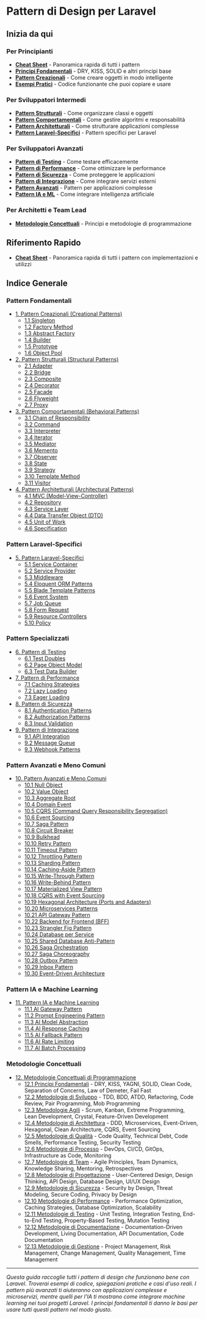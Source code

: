 # Pattern di Design per Laravel

## Inizia da qui

### Per Principianti
- [**Cheat Sheet**](CHEAT-SHEET.md) - Panoramica rapida di tutti i pattern
- [**Principi Fondamentali**](12-pattern-metodologie-concettuali/README.md) - DRY, KISS, SOLID e altri principi base
- [**Pattern Creazionali**](01-pattern-creazionali/README.md) - Come creare oggetti in modo intelligente
- [**Esempi Pratici**](ESEMPI-INDEX.md) - Codice funzionante che puoi copiare e usare

### Per Sviluppatori Intermedi
- [**Pattern Strutturali**](02-pattern-strutturali/) - Come organizzare classi e oggetti
- [**Pattern Comportamentali**](03-pattern-comportamentali/) - Come gestire algoritmi e responsabilità
- [**Pattern Architetturali**](04-pattern-architetturali/) - Come strutturare applicazioni complesse
- [**Pattern Laravel-Specifici**](05-pattern-laravel-specifici/) - Pattern specifici per Laravel

### Per Sviluppatori Avanzati
- [**Pattern di Testing**](06-pattern-testing/) - Come testare efficacemente
- [**Pattern di Performance**](07-pattern-performance/) - Come ottimizzare le performance
- [**Pattern di Sicurezza**](08-pattern-sicurezza/) - Come proteggere le applicazioni
- [**Pattern di Integrazione**](09-pattern-integrazione/) - Come integrare servizi esterni
- [**Pattern Avanzati**](10-pattern-avanzati/) - Pattern per applicazioni complesse
- [**Pattern IA e ML**](11-pattern-ia-ml/) - Come integrare intelligenza artificiale

### Per Architetti e Team Lead
- [**Metodologie Concettuali**](12-pattern-metodologie-concettuali/README.md) - Principi e metodologie di programmazione

## Riferimento Rapido
- [**Cheat Sheet**](CHEAT-SHEET.md) - Panoramica rapida di tutti i pattern con implementazioni e utilizzi

## Indice Generale

### Pattern Fondamentali
- [1. Pattern Creazionali (Creational Patterns)](01-pattern-creazionali/README.md)
  - [1.1 Singleton](01-pattern-creazionali/01-singleton/singleton-pattern.md)
  - [1.2 Factory Method](01-pattern-creazionali/02-factory-method/factory-method-pattern.md)
  - [1.3 Abstract Factory](01-pattern-creazionali/03-abstract-factory/abstract-factory-pattern.md)
  - [1.4 Builder](01-pattern-creazionali/04-builder/builder-pattern.md)
  - [1.5 Prototype](01-pattern-creazionali/05-prototype/prototype-pattern.md)
  - [1.6 Object Pool](01-pattern-creazionali/06-object-pool/object-pool-pattern.md)
- [2. Pattern Strutturali (Structural Patterns)](02-pattern-strutturali/)
  - [2.1 Adapter](02-pattern-strutturali/01-adapter/)
  - [2.2 Bridge](02-pattern-strutturali/02-bridge/)
  - [2.3 Composite](02-pattern-strutturali/03-composite/)
  - [2.4 Decorator](02-pattern-strutturali/04-decorator/)
  - [2.5 Facade](02-pattern-strutturali/05-facade/)
  - [2.6 Flyweight](02-pattern-strutturali/06-flyweight/)
  - [2.7 Proxy](02-pattern-strutturali/07-proxy/)
- [3. Pattern Comportamentali (Behavioral Patterns)](03-pattern-comportamentali/)
  - [3.1 Chain of Responsibility](03-pattern-comportamentali/01-chain-of-responsibility/)
  - [3.2 Command](03-pattern-comportamentali/02-command/)
  - [3.3 Interpreter](03-pattern-comportamentali/03-interpreter/)
  - [3.4 Iterator](03-pattern-comportamentali/04-iterator/)
  - [3.5 Mediator](03-pattern-comportamentali/05-mediator/)
  - [3.6 Memento](03-pattern-comportamentali/06-memento/)
  - [3.7 Observer](03-pattern-comportamentali/07-observer/)
  - [3.8 State](03-pattern-comportamentali/08-state/)
  - [3.9 Strategy](03-pattern-comportamentali/09-strategy/)
  - [3.10 Template Method](03-pattern-comportamentali/10-template-method/)
  - [3.11 Visitor](03-pattern-comportamentali/11-visitor/)
- [4. Pattern Architetturali (Architectural Patterns)](04-pattern-architetturali/)
  - [4.1 MVC (Model-View-Controller)](04-pattern-architetturali/01-mvc/)
  - [4.2 Repository](04-pattern-architetturali/02-repository/)
  - [4.3 Service Layer](04-pattern-architetturali/03-service-layer/)
  - [4.4 Data Transfer Object (DTO)](04-pattern-architetturali/04-dto/)
  - [4.5 Unit of Work](04-pattern-architetturali/05-unit-of-work/)
  - [4.6 Specification](04-pattern-architetturali/06-specification/)

### Pattern Laravel-Specifici
- [5. Pattern Laravel-Specifici](05-pattern-laravel-specifici/)
  - [5.1 Service Container](05-pattern-laravel-specifici/01-service-container/)
  - [5.2 Service Provider](05-pattern-laravel-specifici/02-service-provider/)
  - [5.3 Middleware](05-pattern-laravel-specifici/03-middleware/)
  - [5.4 Eloquent ORM Patterns](05-pattern-laravel-specifici/04-eloquent-orm/)
  - [5.5 Blade Template Patterns](05-pattern-laravel-specifici/05-blade-templates/)
  - [5.6 Event System](05-pattern-laravel-specifici/06-event-system/)
  - [5.7 Job Queue](05-pattern-laravel-specifici/07-job-queue/)
  - [5.8 Form Request](05-pattern-laravel-specifici/08-form-request/)
  - [5.9 Resource Controllers](05-pattern-laravel-specifici/09-resource-controllers/)
  - [5.10 Policy](05-pattern-laravel-specifici/10-policy/)

### Pattern Specializzati
- [6. Pattern di Testing](06-pattern-testing/)
  - [6.1 Test Doubles](06-pattern-testing/01-test-doubles/)
  - [6.2 Page Object Model](06-pattern-testing/02-page-object-model/)
  - [6.3 Test Data Builder](06-pattern-testing/03-test-data-builder/)
- [7. Pattern di Performance](07-pattern-performance/)
  - [7.1 Caching Strategies](07-pattern-performance/01-caching-strategies/)
  - [7.2 Lazy Loading](07-pattern-performance/02-lazy-loading/)
  - [7.3 Eager Loading](07-pattern-performance/03-eager-loading/)
- [8. Pattern di Sicurezza](08-pattern-sicurezza/)
  - [8.1 Authentication Patterns](08-pattern-sicurezza/01-authentication/)
  - [8.2 Authorization Patterns](08-pattern-sicurezza/02-authorization/)
  - [8.3 Input Validation](08-pattern-sicurezza/03-input-validation/)
- [9. Pattern di Integrazione](09-pattern-integrazione/)
  - [9.1 API Integration](09-pattern-integrazione/01-api-integration/)
  - [9.2 Message Queue](09-pattern-integrazione/02-message-queue/)
  - [9.3 Webhook Patterns](09-pattern-integrazione/03-webhook-patterns/)

### Pattern Avanzati e Meno Comuni
- [10. Pattern Avanzati e Meno Comuni](10-pattern-avanzati/)
  - [10.1 Null Object](10-pattern-avanzati/01-null-object/null-object-pattern.md)
  - [10.2 Value Object](10-pattern-avanzati/02-value-object/value-object-pattern.md)
  - [10.3 Aggregate Root](10-pattern-avanzati/03-aggregate-root/aggregate-root-pattern.md)
  - [10.4 Domain Event](10-pattern-avanzati/04-domain-event/domain-event-pattern.md)
  - [10.5 CQRS (Command Query Responsibility Segregation)](10-pattern-avanzati/05-cqrs/)
  - [10.6 Event Sourcing](10-pattern-avanzati/06-event-sourcing/)
  - [10.7 Saga Pattern](10-pattern-avanzati/07-saga-pattern/)
  - [10.8 Circuit Breaker](10-pattern-avanzati/08-circuit-breaker/)
  - [10.9 Bulkhead](10-pattern-avanzati/09-bulkhead/)
  - [10.10 Retry Pattern](10-pattern-avanzati/10-retry-pattern/)
  - [10.11 Timeout Pattern](10-pattern-avanzati/11-timeout-pattern/)
  - [10.12 Throttling Pattern](10-pattern-avanzati/12-throttling-pattern/)
  - [10.13 Sharding Pattern](10-pattern-avanzati/13-sharding-pattern/)
  - [10.14 Caching-Aside Pattern](10-pattern-avanzati/14-caching-aside/)
  - [10.15 Write-Through Pattern](10-pattern-avanzati/15-write-through/)
  - [10.16 Write-Behind Pattern](10-pattern-avanzati/16-write-behind/)
  - [10.17 Materialized View Pattern](10-pattern-avanzati/17-materialized-view/)
  - [10.18 CQRS with Event Sourcing](10-pattern-avanzati/18-cqrs-event-sourcing/)
  - [10.19 Hexagonal Architecture (Ports and Adapters)](10-pattern-avanzati/19-hexagonal-architecture/)
  - [10.20 Microservices Patterns](10-pattern-avanzati/20-microservices/)
  - [10.21 API Gateway Pattern](10-pattern-avanzati/21-api-gateway/)
  - [10.22 Backend for Frontend (BFF)](10-pattern-avanzati/22-backend-for-frontend/)
  - [10.23 Strangler Fig Pattern](10-pattern-avanzati/23-strangler-fig/)
  - [10.24 Database per Service](10-pattern-avanzati/24-database-per-service/)
  - [10.25 Shared Database Anti-Pattern](10-pattern-avanzati/25-shared-database-antipattern/)
  - [10.26 Saga Orchestration](10-pattern-avanzati/26-saga-orchestration/)
  - [10.27 Saga Choreography](10-pattern-avanzati/27-saga-choreography/)
  - [10.28 Outbox Pattern](10-pattern-avanzati/28-outbox-pattern/)
  - [10.29 Inbox Pattern](10-pattern-avanzati/29-inbox-pattern/)
  - [10.30 Event-Driven Architecture](10-pattern-avanzati/30-event-driven-architecture/)

### Pattern IA e Machine Learning
- [11. Pattern IA e Machine Learning](11-pattern-ia-ml/)
  - [11.1 AI Gateway Pattern](11-pattern-ia-ml/01-ai-gateway/ai-gateway-pattern.md)
  - [11.2 Prompt Engineering Pattern](11-pattern-ia-ml/02-prompt-engineering/prompt-engineering-pattern.md)
  - [11.3 AI Model Abstraction](11-pattern-ia-ml/03-ai-model-abstraction/ai-model-abstraction-pattern.md)
  - [11.4 AI Response Caching](11-pattern-ia-ml/04-ai-response-caching/ai-response-caching-pattern.md)
  - [11.5 AI Fallback Pattern](11-pattern-ia-ml/05-ai-fallback/ai-fallback-pattern.md)
  - [11.6 AI Rate Limiting](11-pattern-ia-ml/06-ai-rate-limiting/ai-rate-limiting-pattern.md)
  - [11.7 AI Batch Processing](11-pattern-ia-ml/07-ai-batch-processing/ai-batch-processing-pattern.md)

### Metodologie Concettuali
- [12. Metodologie Concettuali di Programmazione](12-pattern-metodologie-concettuali/README.md)
  - [12.1 Principi Fondamentali](12-pattern-metodologie-concettuali/README.md#principi-fondamentali) - DRY, KISS, YAGNI, SOLID, Clean Code, Separation of Concerns, Law of Demeter, Fail Fast
  - [12.2 Metodologie di Sviluppo](12-pattern-metodologie-concettuali/README.md#metodologie-di-sviluppo) - TDD, BDD, ATDD, Refactoring, Code Review, Pair Programming, Mob Programming
  - [12.3 Metodologie Agili](12-pattern-metodologie-concettuali/README.md#metodologie-agili) - Scrum, Kanban, Extreme Programming, Lean Development, Crystal, Feature-Driven Development
  - [12.4 Metodologie di Architettura](12-pattern-metodologie-concettuali/README.md#metodologie-di-architettura) - DDD, Microservices, Event-Driven, Hexagonal, Clean Architecture, CQRS, Event Sourcing
  - [12.5 Metodologie di Qualità](12-pattern-metodologie-concettuali/README.md#metodologie-di-qualità) - Code Quality, Technical Debt, Code Smells, Performance Testing, Security Testing
  - [12.6 Metodologie di Processo](12-pattern-metodologie-concettuali/README.md#metodologie-di-processo) - DevOps, CI/CD, GitOps, Infrastructure as Code, Monitoring
  - [12.7 Metodologie di Team](12-pattern-metodologie-concettuali/README.md#metodologie-di-team) - Agile Principles, Team Dynamics, Knowledge Sharing, Mentoring, Retrospectives
  - [12.8 Metodologie di Progettazione](12-pattern-metodologie-concettuali/README.md#metodologie-di-progettazione) - User-Centered Design, Design Thinking, API Design, Database Design, UI/UX Design
  - [12.9 Metodologie di Sicurezza](12-pattern-metodologie-concettuali/README.md#metodologie-di-sicurezza) - Security by Design, Threat Modeling, Secure Coding, Privacy by Design
  - [12.10 Metodologie di Performance](12-pattern-metodologie-concettuali/README.md#metodologie-di-performance) - Performance Optimization, Caching Strategies, Database Optimization, Scalability
  - [12.11 Metodologie di Testing](12-pattern-metodologie-concettuali/README.md#metodologie-di-testing) - Unit Testing, Integration Testing, End-to-End Testing, Property-Based Testing, Mutation Testing
  - [12.12 Metodologie di Documentazione](12-pattern-metodologie-concettuali/README.md#metodologie-di-documentazione) - Documentation-Driven Development, Living Documentation, API Documentation, Code Documentation
  - [12.13 Metodologie di Gestione](12-pattern-metodologie-concettuali/README.md#metodologie-di-gestione) - Project Management, Risk Management, Change Management, Quality Management, Time Management

---

*Questa guida raccoglie tutti i pattern di design che funzionano bene con Laravel. Troverai esempi di codice, spiegazioni pratiche e casi d'uso reali. I pattern più avanzati ti aiuteranno con applicazioni complesse e microservizi, mentre quelli per l'IA ti mostrano come integrare machine learning nei tuoi progetti Laravel. I principi fondamentali ti danno le basi per usare tutti questi pattern nel modo giusto.*

